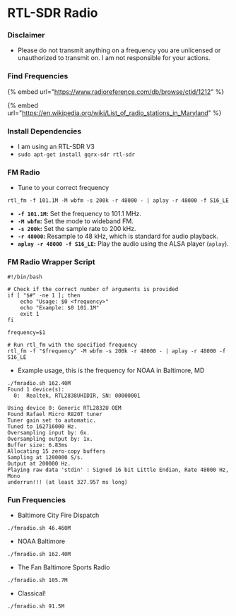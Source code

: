# RTL-SDR Radio

### Disclaimer

* Please do not transmit anything on a frequency you are unlicensed or unauthorized to transmit on. I am not responsible for your actions.

### Find Frequencies&#x20;

{% embed url="https://www.radioreference.com/db/browse/ctid/1212" %}

{% embed url="https://en.wikipedia.org/wiki/List_of_radio_stations_in_Maryland" %}

### Install Dependencies

* I am using an RTL-SDR V3&#x20;
* `sudo apt-get install gqrx-sdr rtl-sdr`

### FM Radio

* Tune to your correct frequency&#x20;

```
rtl_fm -f 101.1M -M wbfm -s 200k -r 48000 - | aplay -r 48000 -f S16_LE
```

* **`-f 101.1M`:** Set the frequency to 101.1 MHz.
* **`-M wbfm`:** Set the mode to wideband FM.
* **`-s 200k`:** Set the sample rate to 200 kHz.
* **`-r 48000`:** Resample to 48 kHz, which is standard for audio playback.
* **`aplay -r 48000 -f S16_LE`:** Play the audio using the ALSA player (`aplay`).

### FM Radio Wrapper Script

```
#!/bin/bash

# Check if the correct number of arguments is provided
if [ "$#" -ne 1 ]; then
    echo "Usage: $0 <frequency>"
    echo "Example: $0 101.1M"
    exit 1
fi

frequency=$1

# Run rtl_fm with the specified frequency
rtl_fm -f "$frequency" -M wbfm -s 200k -r 48000 - | aplay -r 48000 -f S16_LE

```

* Example usage, this is the frequency for NOAA in Baltimore, MD

```
./fmradio.sh 162.40M
Found 1 device(s):
  0:  Realtek, RTL2838UHIDIR, SN: 00000001

Using device 0: Generic RTL2832U OEM
Found Rafael Micro R820T tuner
Tuner gain set to automatic.
Tuned to 162716000 Hz.
Oversampling input by: 6x.
Oversampling output by: 1x.
Buffer size: 6.83ms
Allocating 15 zero-copy buffers
Sampling at 1200000 S/s.
Output at 200000 Hz.
Playing raw data 'stdin' : Signed 16 bit Little Endian, Rate 48000 Hz, Mono
underrun!!! (at least 327.957 ms long)
```

### Fun Frequencies&#x20;

* Baltimore City Fire Dispatch

```
./fmradio.sh 46.460M
```

* NOAA Baltimore&#x20;

```
./fmradio.sh 162.40M
```

* The Fan Baltimore Sports Radio

```
./fmradio.sh 105.7M
```

* Classical!&#x20;

```
./fmradio.sh 91.5M
```
